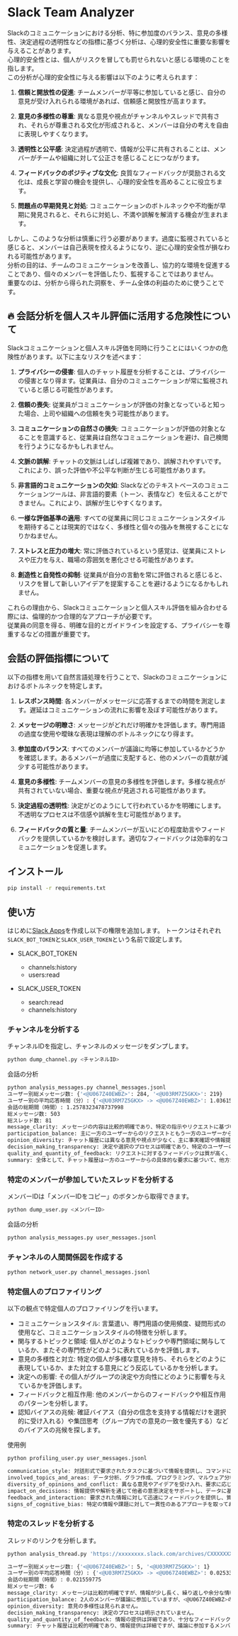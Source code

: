 # Slack Team Analyzer

Slackのコミュニケーションにおける分析、特に参加度のバランス、意見の多様性、決定過程の透明性などの指標に基づく分析は、心理的安全性に重要な影響を与えることがあります。  
心理的安全性とは、個人がリスクを冒しても罰せられないと感じる環境のことを指します。  
この分析が心理的安全性に与える影響は以下のように考えられます：

1. **信頼と開放性の促進**: チームメンバーが平等に参加していると感じ、自分の意見が受け入れられる環境があれば、信頼感と開放性が高まります。

2. **意見の多様性の尊重**: 異なる意見や視点がチャンネルやスレッドで共有され、それらが尊重される文化が形成されると、メンバーは自分の考えを自由に表現しやすくなります。

3. **透明性と公平感**: 決定過程が透明で、情報が公平に共有されることは、メンバーがチームや組織に対して公正さを感じることにつながります。

4. **フィードバックのポジティブな文化**: 良質なフィードバックが奨励される文化は、成長と学習の機会を提供し、心理的安全性を高めることに役立ちます。

5. **問題点の早期発見と対処**: コミュニケーションのボトルネックや不均衡が早期に発見されると、それらに対処し、不満や誤解を解消する機会が生まれます。

しかし、このような分析は慎重に行う必要があります。過度に監視されていると感じると、メンバーは自己表現を控えるようになり、逆に心理的安全性が損なわれる可能性があります。  
分析の目的は、チームのコミュニケーションを改善し、協力的な環境を促進することであり、個々のメンバーを評価したり、監視することではありません。  
重要なのは、分析から得られた洞察を、チーム全体の利益のために使うことです。

## :fire: 会話分析を個人スキル評価に活用する危険性について
Slackコミュニケーションと個人スキル評価を同時に行うことにはいくつかの危険性があります。以下に主なリスクを述べます：

1. **プライバシーの侵害**: 個人のチャット履歴を分析することは、プライバシーの侵害となり得ます。従業員は、自分のコミュニケーションが常に監視されていると感じる可能性があります。

2. **信頼の喪失**: 従業員がコミュニケーションが評価の対象となっていると知った場合、上司や組織への信頼を失う可能性があります。

3. **コミュニケーションの自然さの損失**: コミュニケーションが評価の対象となることを意識すると、従業員は自然なコミュニケーションを避け、自己検閲を行うようになるかもしれません。

4. **文脈の誤解**: チャットの文脈はしばしば複雑であり、誤解されやすいです。これにより、誤った評価や不公平な判断が生じる可能性があります。

5. **非言語的コミュニケーションの欠如**: Slackなどのテキストベースのコミュニケーションツールは、非言語的要素（トーン、表情など）を伝えることができません。これにより、誤解が生じやすくなります。

6. **一様な評価基準の適用**: すべての従業員に同じコミュニケーションスタイルを期待することは現実的ではなく、多様性と個々の強みを無視することになりかねません。

7. **ストレスと圧力の増大**: 常に評価されているという感覚は、従業員にストレスや圧力を与え、職場の雰囲気を悪化させる可能性があります。

8. **創造性と自発性の抑制**: 従業員が自分の言動を常に評価されると感じると、リスクを冒して新しいアイデアを提案することを避けるようになるかもしれません。

これらの理由から、Slackコミュニケーションと個人スキル評価を組み合わせる際には、倫理的かつ合理的なアプローチが必要です。  
従業員の同意を得る、明確な目的とガイドラインを設定する、プライバシーを尊重するなどの措置が重要です。  

## 会話の評価指標について
以下の指標を用いて自然言語処理を行うことで、Slackのコミュニケーションにおけるボトルネックを特定します。

1. **レスポンス時間**: 各メンバーがメッセージに応答するまでの時間を測定します。遅延はコミュニケーションの流れに影響を及ぼす可能性があります。

2. **メッセージの明瞭さ**: メッセージがどれだけ明確かを評価します。専門用語の過度な使用や曖昧な表現は理解のボトルネックになり得ます。

3. **参加度のバランス**: すべてのメンバーが議論に均等に参加しているかどうかを確認します。あるメンバーが過度に支配すると、他のメンバーの貢献が減少する可能性があります。

4. **意見の多様性**: チームメンバーの意見の多様性を評価します。多様な視点が共有されていない場合、重要な視点が見逃される可能性があります。

5. **決定過程の透明性**: 決定がどのようにして行われているかを明確にします。不透明なプロセスは不信感や誤解を生む可能性があります。

6. **フィードバックの質と量**: チームメンバーが互いにどの程度助言やフィードバックを提供しているかを検討します。適切なフィードバックは効率的なコミュニケーションを促進します。

## インストール
```bash
pip install -r requirements.txt
```

## 使い方

はじめに[Slack Apps](https://api.slack.com/apps/)を作成し以下の権限を追加します。
トークンはそれぞれ`SLACK_BOT_TOKEN`と`SLACK_USER_TOKEN`という名前で設定します。  
* SLACK_BOT_TOKEN
    * channels:history
    * users:read

* SLACK_USER_TOKEN
    * search:read
    * channels:history

### チャンネルを分析する
チャンネルIDを指定し、チャンネルのメッセージをダンプします。
```bash
python dump_channel.py <チャンネルID>
```

会話の分析
```bash
python analysis_messages.py channel_messages.jsonl
ユーザー別総メッセージ数: {'<@U067Z40EWBZ>': 284, '<@U03RM7Z5GKX>': 219}
ユーザー別の平均応答時間（分）: {'<@U03RM7Z5GKX> -> <@U067Z40EWBZ>': 1.036152673876593, '<@U067Z40EWBZ> -> <@U03RM7Z5GKX>': 35.47403147954545}
会話の総期間（時間）: 1.2578323478737998
総メッセージ数: 503
総スレッド数: 81
message_clarity: メッセージの内容は比較的明確であり、特定の指示やリクエストに基づいた情報の提供が求められています。
participation_balance: 主に一方のユーザーからのリクエストともう一方のユーザーからの応答が見られます。全体としてはバランスの取れた参加ではなく、主導的な役割と対応する役割が分かれています。
opinion_diversity: チャット履歴には異なる意見や視点が少なく、主に事実確認や情報提供のやりとりが中心となっています。
decision_making_transparency: 決定や選択のプロセスは明確であり、特定のユーザーのリクエストに基づいてアクションがとられています。
quality_and_quantity_of_feedback: リクエストに対するフィードバックは質が高く、要求された情報や指示に対して適切な応答が行われていますが、フィードバックの量は限られています。
summary: 全体として、チャット履歴は一方のユーザーからの具体的な要求に基づいて、他方が情報を提供する形式で進行しています。意見の多様性は少なく、対話は主に情報交換に焦点を当てています。決定の透明性は高く、フィードバックの質は良好ですが、対話の量は限られています
```

### 特定のメンバーが参加していたスレッドを分析する
メンバーIDは「メンバーIDをコピー」のボタンから取得できます。
```bash
python dump_user.py <メンバーID>
```

会話の分析
```bash
python analysis_messages.py user_messages.jsonl
```

### チャンネルの人間関係図を作成する
```bash
python network_user.py channel_messages.jsonl
```

### 特定個人のプロファイリング
以下の観点で特定個人のプロファイリングを行います。
* コミュニケーションスタイル: 言葉遣い、専門用語の使用頻度、疑問形式の使用など、コミュニケーションスタイルの特徴を分析します。
* 関与するトピックと領域: 個人がどのようなトピックや専門領域に関与しているか、またその専門性がどのように表れているかを評価します。
* 意見の多様性と対立: 特定の個人が多様な意見を持ち、それらをどのように表現しているか、また対立する意見にどう反応しているかを分析します。
* 決定への影響: その個人がグループの決定や方向性にどのように影響を与えているかを評価します。
* フィードバックと相互作用: 他のメンバーからのフィードバックや相互作用のパターンを分析します。
* 認知バイアスの兆候: 確証バイアス（自分の信念を支持する情報だけを選択的に受け入れる）や集団思考（グループ内での意見の一致を優先する）などのバイアスの兆候を探します。

使用例
```bash
python profiling_user.py user_messages.jsonl

communication_style: 対話形式で要求されたタスクに基づいて情報を提供し、コマンドに従ってアクションを実行するスタイルです。専門用語の使用は少なく、わかりやすい言葉でレスポンスしています。
involved_topics_and_areas: データ分析、グラフ作成、プログラミング、マルウェア分析、バイアス分析など、テクノロジーに関する幅広いトピックに関与しています。
diversity_of_opinions_and_conflict: 異なる意見やアイデアを受け入れ、要求に応じた情報提供や解決策の提示に努めています。対立する意見や状況に対しては、事実に基づいて冷静かつ適切に対応しています。
impact_on_decisions: 情報提供や解析を通じて他者の意思決定をサポートし、データに基づいた洞察を提供することで影響を与えています。
feedback_and_interaction: 要求された情報に対して迅速にフィードバックを提供し、質問や要請に対する反応を示しています。相互作用は主に情報提供と問題解決に焦点を当てています。
signs_of_cognitive_bias: 特定の情報や課題に対して一貫性のあるアプローチを取っており、バイアスの兆候は見受けられません。提供されたデータや情報に基づいて客観的な分析を行い、冷静な対応を心がけています。
```

### 特定のスレッドを分析する
スレッドのリンクを分析します。
```bash
python analysis_thread.py 'https://xxxxxxxx.slack.com/archives/CXXXXXXXX/pxxxxxxxx'

ユーザー別総メッセージ数: {'<@U067Z40EWBZ>': 5, '<@U03RM7Z5GKX>': 1}
ユーザー別の平均応答時間（分）: {'<@U03RM7Z5GKX> -> <@U067Z40EWBZ>': 0.025330166666666667}
会話の総期間（時間）: 0.021559775
総メッセージ数: 6
message_clarity: メッセージは比較的明確ですが、情報が少し長く、繰り返しや余分な情報が含まれています。
participation_balance: 2人のメンバーが議論に参加していますが、<@U067Z40EWBZ>のメッセージが長く、<@U03RM7Z5GKX>の参加が少ないように見えます。
opinion_diversity: 意見の多様性は見られません。
decision_making_transparency: 決定のプロセスは明示されていません。
quality_and_quantity_of_feedback: 情報の提供は詳細であり、十分なフィードバックが行われています。
summary: チャット履歴は比較的明確であり、情報提供は詳細ですが、議論に参加するメンバーのバランスが改善されると良いでしょう。意見の多様性や決定の透明性を向上させることも重要です
```
